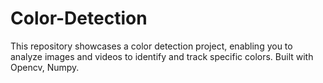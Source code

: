 # Color-Detection
This repository showcases a color detection project, enabling you to analyze images and videos to identify and track specific colors. Built with Opencv, Numpy.
